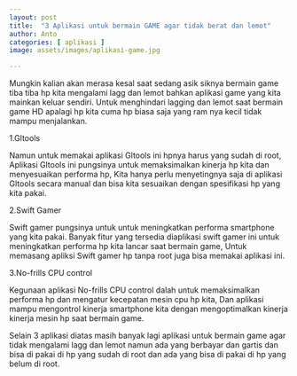 ```yaml
---
layout: post
title:  "3 Aplikasi untuk bermain GAME agar tidak berat dan lemot"
author: Anto
categories: [ aplikasi ]
image: assets/images/aplikasi-game.jpg

---
```


Mungkin kalian akan merasa kesal saat sedang asik siknya bermain game tiba tiba hp kita mengalami lagg dan lemot bahkan aplikasi game yang kita mainkan keluar sendiri. Untuk menghindari lagging dan lemot saat bermain game HD apalagi hp kita cuma hp biasa saja yang ram nya kecil tidak mampu menjalankan.

1.Gltools

Namun untuk memakai aplikasi Gltools ini hpnya harus yang sudah di root, Aplikasi Gltools ini pungsinya untuk memaksimalkan kinerja hp kita dan menyesuaikan performa hp, Kita hanya perlu menyetingnya saja di aplikasi Gltools secara manual dan bisa kita sesuaikan dengan spesifikasi hp yang kita pakai.



2.Swift Gamer

Swift gamer pungsinya untuk untuk meningkatkan performa smartphone yang kita pakai. Banyak fitur yang tersedia diaplikasi swift gamer ini untuk meningkatkan performa hp kita lancar saat bermain game, Untuk memasang apliksi Swift gamer hp tanpa root juga bisa memakai aplikasi ini.



3.No-frills CPU control

Kegunaan aplikasi No-frills CPU control dalah untuk memaksimalkan performa hp dan mengatur kecepatan mesin cpu hp kita, Dan aplikasi mampu mengontrol kinerja smartphone kita dengan mengoptimalkan kinerja kinerja mesin hp saat bermain game.


Selain 3 aplikasi diatas masih banyak lagi aplikasi untuk bermain game agar tidak mengalami lagg dan lemot namun ada yang berbayar dan gartis dan bisa di pakai di hp yang sudah di root dan ada yang bisa di pakai di hp yang belum di root.
